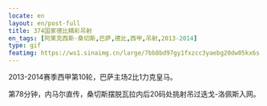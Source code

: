 ```yaml
---
locate: en
layout: en/post-full
title: 374国家德比精彩吊射
en_tags: [阿莱克西斯·桑切斯,巴萨,德比,西甲,吊射,2013-2014]
type: gif
featimg: https://ws1.sinaimg.cn/large/7bb8bd97gy1fxzcc3yaebg20dw05kx6s.gif
---
```


2013-2014赛季西甲第10轮，巴萨主场2比1力克皇马。

第78分钟，内马尔直传，桑切斯摆脱瓦拉内后20码处挑射吊过迭戈-洛佩斯入网。